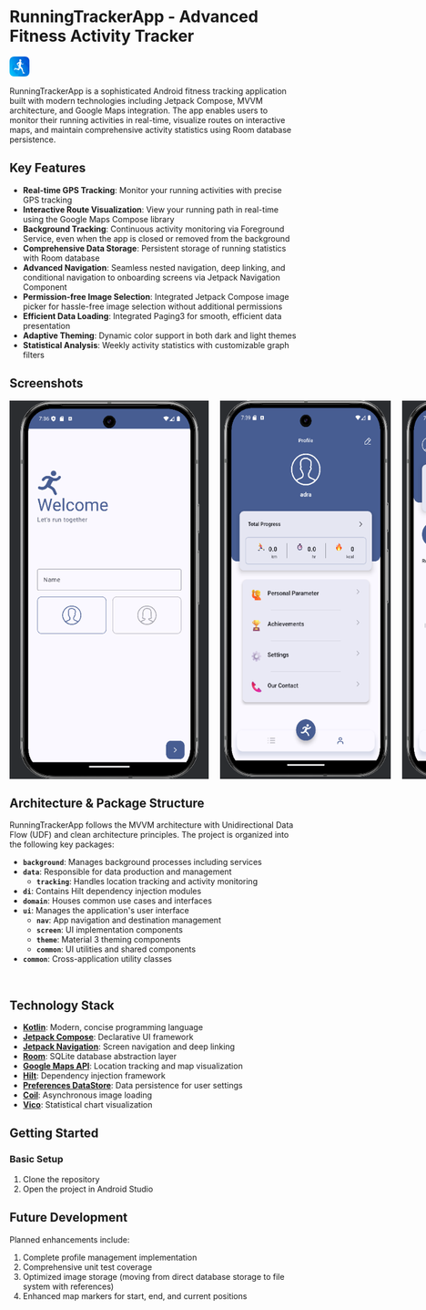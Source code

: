 # RunningTrackerApp - Advanced Fitness Activity Tracker
<img src="./ss/runappicon.png" alt="RunningTrackerApp_live_tracking_ss" width="35px">

RunningTrackerApp is a sophisticated Android fitness tracking application built with modern technologies including Jetpack Compose, MVVM architecture, and Google Maps integration. The app enables users to monitor their running activities in real-time, visualize routes on interactive maps, and maintain comprehensive activity statistics using Room database persistence.


## Key Features

- **Real-time GPS Tracking**: Monitor your running activities with precise GPS tracking
- **Interactive Route Visualization**: View your running path in real-time using the Google Maps Compose library
- **Background Tracking**: Continuous activity monitoring via Foreground Service, even when the app is closed or removed from the background
- **Comprehensive Data Storage**: Persistent storage of running statistics with Room database
- **Advanced Navigation**: Seamless nested navigation, deep linking, and conditional navigation to onboarding screens via Jetpack Navigation Component
- **Permission-free Image Selection**: Integrated Jetpack Compose image picker for hassle-free image selection without additional permissions
- **Efficient Data Loading**: Integrated Paging3 for smooth, efficient data presentation
- **Adaptive Theming**: Dynamic color support in both dark and light themes
- **Statistical Analysis**: Weekly activity statistics with customizable graph filters

## Screenshots

<div style="display: flex; gap: 20px;">
  <img src="./ss/ss1.png" alt="RunningTrackerApp_live_tracking_ss" width="350px">
  <img src="./ss/ss3.png" alt="run_track_statistics_ss" width="300px">
  <img src="./ss/ss4.png" alt="run_track_statistics_ss" width="300px">
  <img src="./ss/ss5.png" alt="run_track_statistics_ss" width="300px">
</div>

## Architecture & Package Structure

RunningTrackerApp follows the MVVM architecture with Unidirectional Data Flow (UDF) and clean architecture principles. The project is organized into the following key packages:

* **`background`**: Manages background processes including services
* **`data`**: Responsible for data production and management
    * **`tracking`**: Handles location tracking and activity monitoring
* **`di`**: Contains Hilt dependency injection modules
* **`domain`**: Houses common use cases and interfaces
* **`ui`**: Manages the application's user interface
    * **`nav`**: App navigation and destination management
    * **`screen`**: UI implementation components
    * **`theme`**: Material 3 theming components
    * **`common`**: UI utilities and shared components
* **`common`**: Cross-application utility classes

<img src="" alt="" width="400px">


## Technology Stack

- **[Kotlin](https://kotlinlang.org/)**: Modern, concise programming language
- **[Jetpack Compose](https://developer.android.com/jetpack/compose)**: Declarative UI framework
- **[Jetpack Navigation](https://developer.android.com/jetpack/compose/navigation)**: Screen navigation and deep linking
- **[Room](https://developer.android.com/jetpack/androidx/releases/room)**: SQLite database abstraction layer
- **[Google Maps API](https://developers.google.com/maps/documentation/android-sdk)**: Location tracking and map visualization
- **[Hilt](https://developer.android.com/training/dependency-injection/hilt-android)**: Dependency injection framework
- **[Preferences DataStore](https://developer.android.com/topic/libraries/architecture/datastore)**: Data persistence for user settings
- **[Coil](https://coil-kt.github.io/coil/compose/)**: Asynchronous image loading
- **[Vico](https://patrykandpatrick.com/vico/)**: Statistical chart visualization

## Getting Started

### Basic Setup
1. Clone the repository
2. Open the project in Android Studio

<!-- ### Google Maps Integration (Optional)
The core tracking functionality works without Maps integration, but for the full experience:

1. Obtain a Google Maps API key following the official [guide](https://developers.google.com/maps/documentation/android-sdk/get-api-key)
2. Open the `local.properties` file
3. Add your API key:
   ```
   MAPS_API_KEY=your_maps_api_key
   ``` -->

## Future Development

Planned enhancements include:

1. Complete profile management implementation
2. Comprehensive unit test coverage
3. Optimized image storage (moving from direct database storage to file system with references)
4. Enhanced map markers for start, end, and current positions